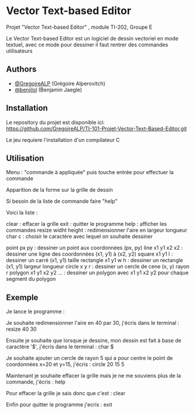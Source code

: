 # Vector Text-based Editor

Projet "Vector Text-based Editor" , module TI-202, Groupe E

Le Vector Text-based Editor est un logiciel de dessin vectoriel en mode textuel, avec ce mode pour dessiner il faut rentrer des commandes utilisateurs



## Authors

- [@GregoireALP](https://github.com/GregoireALP) (Grégoire Alperovitch)
- [@benjilol](https://github.com/benjilol) (Benjamin Jaegle)



## Installation

Le repository du projet est disponible ici:
https://github.com/GregoireALP/TI-101-Projet-Vector-Text-Based-Editor.git

Le jeu requiere l'installation d'un compilateur C




## Utilisation 

Menu : "commande à appliquée" puis touche entrée pour effectuer la commande

Apparition de la forme sur la grille de dessin

Si besoin de la liste de commande faire "help"

Voici la liste : 

clear : effacer la grille
exit : quitter le programme
help : afficher les commandes
resize widht height : redimensionner l'aire en largeur longueur
char c : choisir le caractère avec lequel on souhaite dessiner

point px py : dessiner un point aux coordonnées (px, py)
line x1 y1 x2 x2 : dessiner une ligne des coordonnées (x1, y1) à (x2, y2)
square x1 y1 l : dessiner un carré (x1, y1) taille
rectangle x1 y1 w h : dessiner un rectangle (x1, y1) largeur longueur
circle x y r : dessiner un cercle de cene (x, y) rayon r
polygon x1 y1 x2 y2 ... : dessiner un polygon avec x1 y1 x2 y2 pour chaque segment du polygon




## Exemple

Je lance le programme : 

Je souhaite redimensionner l'aire en 40 par 30, j'écris dans le terminal :
resize 40 30

Ensuite je souhaite que lorsque je dessine, mon dessin est fait à base de caractère '$', j'écris dans le terminal :
char $

Je souhaite ajouter un cercle de rayon 5 qui a pour centre le point de coordonnées x=20 et y=15, j'écris :
circle 20 15 5

Maintenant je souhaite effacer la grille mais je ne me souviens plus de la commande, j'écris :
help

Pour effacer la grille je sais donc que c'est :
clear

Enfin pour quitter le programme j'ecris :
exit








